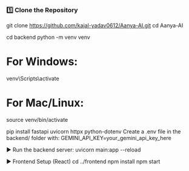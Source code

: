 ### 1️⃣ Clone the Repository

git clone https://github.com/kajal-yadav0612/Aanya-AI.git
cd Aanya-AI

cd backend
python -m venv venv
# For Windows:
venv\Scripts\activate
# For Mac/Linux:
source venv/bin/activate

pip install fastapi uvicorn httpx python-dotenv
Create a .env file in the backend/ folder with:
GEMINI_API_KEY=your_gemini_api_key_here

▶️ Run the backend server:
uvicorn main:app --reload

▶️ Frontend Setup (React)
cd ../frontend
npm install
npm start


